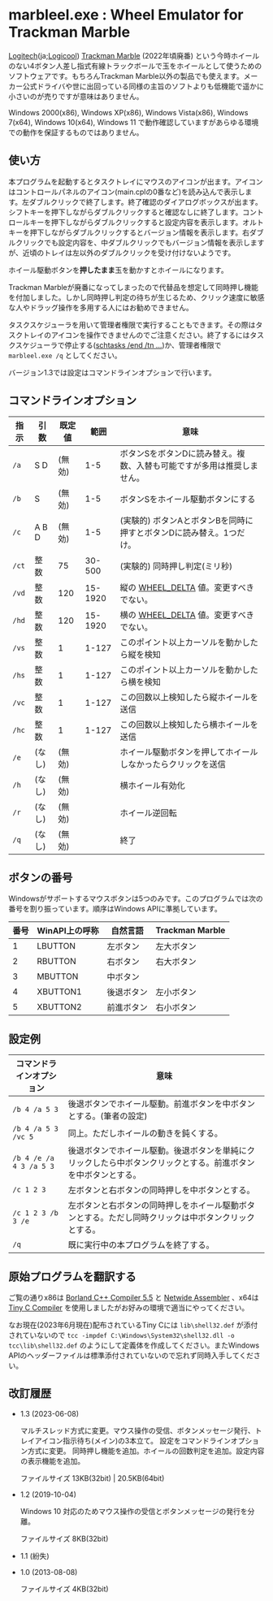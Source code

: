 # marbleel.exe : Wheel Emulator for Trackman Marble

[Logitech](https://www.logitech.com/)(ja;[Logicool](https://www.logicool.co.jp/)) [Trackman Marble](https://duckduckgo.com/?q=trackman+marble) (2022年頃廃番) という今時ホイールのない4ボタン人差し指式有線トラックボールで玉をホイールとして使うためのソフトウェアです。もちろんTrackman Marble以外の製品でも使えます。メーカー公式ドライバや世に出回っている同様の主旨のソフトよりも低機能で遥かに小さいのが売りですが意味はありません。

Windows 2000(x86), Windows XP(x86), Windows Vista(x86), Windows 7(x64), Windows 10(x64), Windows 11 で動作確認していますがあらゆる環境での動作を保証するものではありません。

## 使い方

本プログラムを起動するとタスクトレイにマウスのアイコンが出ます。アイコンはコントロールパネルのアイコン(main.cplの0番など)を読み込んで表示します。左ダブルクリックで終了します。終了確認のダイアログボックスが出ます。シフトキーを押下しながらダブルクリックすると確認なしに終了します。コントロールキーを押下しながらダブルクリックすると設定内容を表示します。オルトキーを押下しながらダブルクリックするとバージョン情報を表示します。右ダブルクリックでも設定内容を、中ダブルクリックでもバージョン情報を表示しますが、近頃のトレイは左以外のダブルクリックを受け付けないようです。

ホイール駆動ボタンを**押したまま**玉を動かすとホイールになります。

Trackman Marbleが廃番になってしまったので代替品を想定して同時押し機能を付加しました。しかし同時押し判定の待ちが生じるため、クリック速度に敏感な人やドラッグ操作を多用する人にはお勧めできません。

タスクスケジューラを用いて管理者権限で実行することもできます。その際はタスクトレイのアイコンを操作できませんのでご注意ください。終了するにはタスクスケジューラで停止する([schtasks /end /tn ...](https://learn.microsoft.com/en-us/windows-server/administration/windows-commands/schtasks-end))か、管理者権限で `marbleel.exe /q` としてください。

バージョン1.3では設定はコマンドラインオプションで行います。

## コマンドラインオプション

| 指示 | 引数 | 既定値 | 範囲 | 意味 |
| -- | ---- | ---- | ------ | -------------------------------- |
| `/a`  | S D | (無効) | 1-5 | ボタンSをボタンDに読み替え。複数、入替も可能ですが多用は推奨しません。 |
| `/b`  | S | (無効) | 1-5 | ボタンSをホイール駆動ボタンにする |
| `/c`  | A B D | (無効) | 1-5 | (実験的) ボタンAとボタンBを同時に押すとボタンDに読み替え。1つだけ。 |
| `/ct` | 整数 | 75 | 30-500 | (実験的) 同時押し判定(ミリ秒) |
| `/vd` | 整数 | 120 | 15-1920 | 縦の [WHEEL_DELTA](https://learn.microsoft.com/en-us/windows/win32/inputdev/wm-mousewheel) 値。変更すべきでない。 |
| `/hd` | 整数 | 120 | 15-1920 | 横の [WHEEL_DELTA](https://learn.microsoft.com/en-us/windows/win32/inputdev/wm-mousewheel) 値。変更すべきでない。 |
| `/vs` | 整数 | 1 | 1-127 | このポイント以上カーソルを動かしたら縦を検知 |
| `/hs` | 整数 | 1 | 1-127 | このポイント以上カーソルを動かしたら横を検知 |
| `/vc` | 整数 | 1 | 1-127 | この回数以上検知したら縦ホイールを送信 |
| `/hc` | 整数 | 1 | 1-127 | この回数以上検知したら横ホイールを送信 |
| `/e`  | (なし) | (無効) | | ホイール駆動ボタンを押してホイールしなかったらクリックを送信 |
| `/h`  | (なし) | (無効) | | 横ホイール有効化 |
| `/r`  | (なし) | (無効) | | ホイール逆回転 |
| `/q`  | (なし) | (無効) | | 終了 |

## ボタンの番号

Windowsがサポートするマウスボタンは5つのみです。このプログラムでは次の番号を割り振っています。順序はWindows APIに準拠しています。

| 番号 | WinAPI上の呼称 | 自然言語 | Trackman Marble |
| - | ---------------- | ---------------- | ---------------- |
| 1 | LBUTTON | 左ボタン | 左大ボタン |
| 2 | RBUTTON | 右ボタン | 右大ボタン |
| 3 | MBUTTON | 中ボタン | |
| 4 | XBUTTON1 | 後退ボタン | 左小ボタン |
| 5 | XBUTTON2 | 前進ボタン | 右小ボタン |

## 設定例

| コマンドラインオプション | 意味 |
| -------- | -------------------------------- |
| `/b 4 /a 5 3` | 後退ボタンでホイール駆動。前進ボタンを中ボタンとする。(筆者の設定) |
| `/b 4 /a 5 3 /vc 5` | 同上。ただしホイールの動きを鈍くする。 |
| `/b 4 /e /a 4 3 /a 5 3` | 後退ボタンでホイール駆動。後退ボタンを単純にクリックしたら中ボタンクリックとする。前進ボタンを中ボタンとする。 |
| `/c 1 2 3` | 左ボタンと右ボタンの同時押しを中ボタンとする。 |
| `/c 1 2 3 /b 3 /e` | 左ボタンと右ボタンの同時押しをホイール駆動ボタンとする。ただし同時クリックは中ボタンクリックとする。 |
| `/q` | 既に実行中の本プログラムを終了する。 |

## 原始プログラムを翻訳する

ご覧の通りx86は [Borland C++ Compiler 5.5](https://www.embarcadero.com/free-tools/ccompiler) と [Netwide Assembler](https://nasm.us/) 、x64は [Tiny C Compiler](https://bellard.org/tcc/) を使用しましたがお好みの環境で適当にやってください。

なお現在(2023年6月現在)配布されているTiny Cには `lib\shell32.def` が添付されていないので `tcc -impdef C:\Windows\System32\shell32.dll -o tcc\lib\shell32.def` のようにして定義体を作成してください。またWindows APIのヘッダーファイルは標準添付されていないので忘れず同時入手してください。

## 改訂履歴

- 1.3 (2023-06-08)

    マルチスレッド方式に変更。マウス操作の受信、ボタンメッセージ発行、トレイアイコン指示待ち(メイン)の3本立て。
    設定をコマンドラインオプション方式に変更。
    同時押し機能を追加。ホイールの回数判定を追加。設定内容の表示機能を追加。

    ファイルサイズ 13KB(32bit) | 20.5KB(64bit)

- 1.2 (2019-10-04)

    Windows 10 対応のためマウス操作の受信とボタンメッセージの発行を分離。

    ファイルサイズ 8KB(32bit)

- 1.1 (紛失)

- 1.0 (2013-08-08)

    ファイルサイズ 4KB(32bit)
